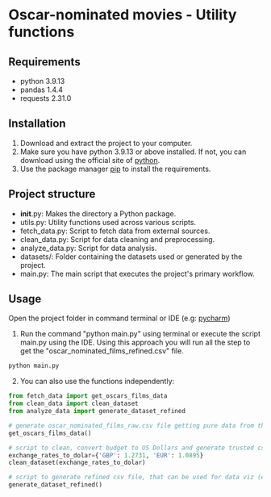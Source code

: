 # Oscar-nominated movies - Utility functions

## Requirements

  * python 3.9.13
  * pandas 1.4.4
  * requests 2.31.0

## Installation
1) Download and extract the project to your computer.
2) Make sure you have python 3.9.13 or above installed. If not, you can download using the official site of [python](https://www.python.org/downloads/).
3) Use the package manager [pip](https://pip.pypa.io/en/stable/) to install the requirements.


## Project structure
- __init__.py: Makes the directory a Python package.
- utils.py: Utility functions used across various scripts.
- fetch_data.py: Script to fetch data from external sources.
- clean_data.py: Script for data cleaning and preprocessing.
- analyze_data.py: Script for data analysis.
- datasets/: Folder containing the datasets used or generated by the project.
- main.py: The main script that executes the project's primary workflow.

## Usage

Open the project folder in command terminal or IDE (e.g: [pycharm](https://www.jetbrains.com/pt-br/pycharm/))


1) Run the command "python main.py" using terminal or execute the script main.py using the IDE. Using this approach you will run all the step to get the "oscar_nominated_films_refined.csv" file.

```bash
python main.py
```

2) You can also use the functions independently:

```python
from fetch_data import get_oscars_films_data
from clean_data import clean_dataset
from analyze_data import generate_dataset_refined

# generate oscar_nominated_films_raw.csv file getting pure data from the API t http://oscars.yipitdata.com/ 
get_oscars_films_data()

# script to clean, convert budget to US Dollars and generate trusted csv file   
exchange_rates_to_dolar={'GBP': 1.2731, 'EUR': 1.0895}
clean_dataset(exchange_rates_to_dolar)

# script to generate refined csv file, that can be used for data viz (e.g: power BI)
generate_dataset_refined()

```
